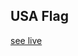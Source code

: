 ## USA Flag
<a href="https://rahil-eng.github.io/Mini-html-css-projects/USA%20flag/" target="_blank">see live</a>
